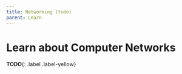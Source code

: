 ```yaml
---
title: Networking (todo)
parent: Learn
---
```


# Learn about Computer Networks

**TODO**{: .label .label-yellow}
